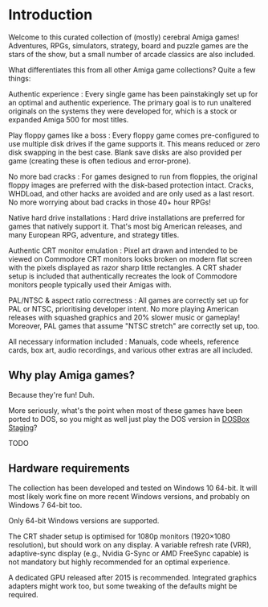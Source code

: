 # Introduction

Welcome to this curated collection of (mostly) cerebral Amiga
games! Adventures, RPGs, simulators, strategy, board and puzzle games are the
stars of the show, but a small number of arcade classics are also
included.


What differentiates this from all other Amiga game collections? Quite a few
things:


Authentic experience
: Every single game has been painstakingly set up for an optimal and
  authentic experience. The primary goal is to run unaltered originals on the
  systems they were developed for, which is a stock or expanded Amiga 500 for
  most titles.

Play floppy games like a boss
: Every floppy game comes pre-configured to use multiple disk drives if the game
  supports it. This means reduced or zero disk swapping in the best case.
  Blank save disks are also provided per game (creating these is often tedious
  and error-prone).

No more bad cracks
: For games designed to run from floppies, the original floppy
  images are preferred with the disk-based protection intact. Cracks,
  WHDLoad, and other hacks are avoided and are only used as a last resort.
  No more worrying about bad cracks in those 40+ hour RPGs!

Native hard drive installations
: Hard drive installations are preferred for games that natively support it.
  That's most big American releases, and many European RPG, adventure, and
  strategy titles.

Authentic CRT monitor emulation
: Pixel art drawn and intended to be viewed on Commodore CRT monitors looks
  broken on modern flat screen with the pixels displayed as razor sharp little
  rectangles. A CRT shader setup is included that authentically recreates the
  look of Commodore monitors people typically used their Amigas with.

PAL/NTSC & aspect ratio correctness
: All games are correctly set up for PAL or NTSC, prioritising developer
  intent. No more playing American releases with squashed graphics and 20%
  slower music or gameplay! Moreover, PAL games that assume "NTSC stretch" are
  correctly set up, too.

All necessary information included
: Manuals, code wheels, reference cards, box art, audio recordings, and
  various other extras are all included.


## Why play Amiga games?

Because they're fun! Duh.

More seriously, what's the point when most of these games have been ported to
DOS, so you might as well just play the DOS version in [DOSBox
Staging](https://dosbox-staging.github.io/)?

TODO


## Hardware requirements

The collection has been developed and tested on Windows 10 64-bit. It will
most likely work fine on more recent Windows versions, and probably on Windows
7 64-bit too.

Only 64-bit Windows versions are supported.

The CRT shader setup is optimised for 1080p monitors (1920&times;1080
resolution), but should work on any display. A variable refresh rate (VRR),
adaptive-sync display (e.g., Nvidia G-Sync or AMD FreeSync capable) is not
mandatory but highly recommended for an optimal experience.

A dedicated GPU released after 2015 is recommended. Integrated graphics
adapters might work too, but some tweaking of the defaults might be required.

